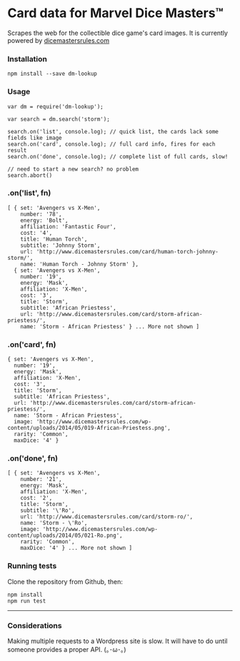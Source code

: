 # Card data for Marvel Dice Masters™

Scrapes the web for the collectible dice game's card images. It is currently powered by [dicemastersrules.com](http://www.dicemastersrules.com/)

### Installation
```
npm install --save dm-lookup
```

### Usage
```
var dm = require('dm-lookup');

var search = dm.search('storm');

search.on('list', console.log); // quick list, the cards lack some fields like image
search.on('card', console.log); // full card info, fires for each result
search.on('done', console.log); // complete list of full cards, slow!

// need to start a new search? no problem
search.abort()
```

### .on('list', fn)
```
[ { set: 'Avengers vs X-Men',
    number: '78',
    energy: 'Bolt',
    affiliation: 'Fantastic Four',
    cost: '4',
    title: 'Human Torch',
    subtitle: 'Johnny Storm',
    url: 'http://www.dicemastersrules.com/card/human-torch-johnny-storm/',
    name: 'Human Torch - Johnny Storm' },
  { set: 'Avengers vs X-Men',
    number: '19',
    energy: 'Mask',
    affiliation: 'X-Men',
    cost: '3',
    title: 'Storm',
    subtitle: 'African Priestess',
    url: 'http://www.dicemastersrules.com/card/storm-african-priestess/',
    name: 'Storm - African Priestess' } ... More not shown ]
```

### .on('card', fn)
```
{ set: 'Avengers vs X-Men',
  number: '19',
  energy: 'Mask',
  affiliation: 'X-Men',
  cost: '3',
  title: 'Storm',
  subtitle: 'African Priestess',
  url: 'http://www.dicemastersrules.com/card/storm-african-priestess/',
  name: 'Storm - African Priestess',
  image: 'http://www.dicemastersrules.com/wp-content/uploads/2014/05/019-African-Priestess.png',
  rarity: 'Common',
  maxDice: '4' }
```

### .on('done', fn)
```
[ { set: 'Avengers vs X-Men',
    number: '21',
    energy: 'Mask',
    affiliation: 'X-Men',
    cost: '2',
    title: 'Storm',
    subtitle: '\'Ro',
    url: 'http://www.dicemastersrules.com/card/storm-ro/',
    name: 'Storm - \'Ro',
    image: 'http://www.dicemastersrules.com/wp-content/uploads/2014/05/021-Ro.png',
    rarity: 'Common',
    maxDice: '4' } ... More not shown ]
```

### Running tests
Clone the repository from Github, then:
```
npm install
npm run test
```

---

### Considerations
Making multiple requests to a Wordpress site is slow.
It will have to do until someone provides a proper API. (｡･ω･｡)